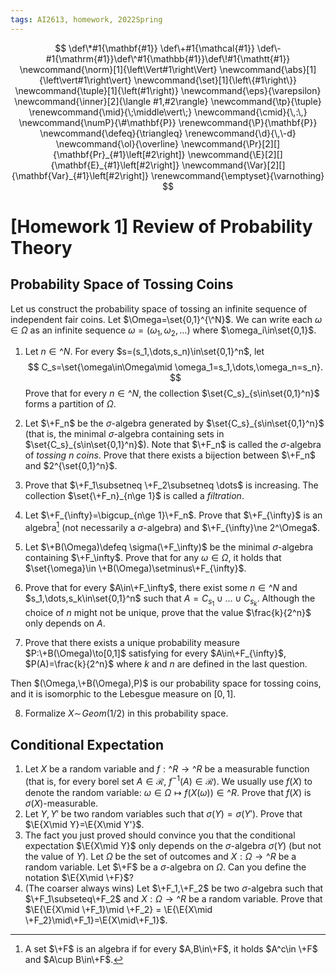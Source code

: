 ```yaml
---
tags: AI2613, homework, 2022Spring
---
```

$$
\def\*#1{\mathbf{#1}} \def\+#1{\mathcal{#1}} 
\def\-#1{\mathrm{#1}}\def\^#1{\mathbb{#1}}\def\!#1{\mathtt{#1}}
\newcommand{\norm}[1]{\left\Vert#1\right\Vert}
\newcommand{\abs}[1]{\left\vert#1\right\vert}
\newcommand{\set}[1]{\left\{#1\right\}}
\newcommand{\tuple}[1]{\left(#1\right)} \newcommand{\eps}{\varepsilon}
\newcommand{\inner}[2]{\langle #1,#2\rangle} \newcommand{\tp}{\tuple}
\renewcommand{\mid}{\;\middle\vert\;} \newcommand{\cmid}{\,:\,}
\newcommand{\numP}{\#\mathbf{P}} \renewcommand{\P}{\mathbf{P}}
\newcommand{\defeq}{\triangleq} \renewcommand{\d}{\,\-d}
\newcommand{\ol}{\overline}
\newcommand{\Pr}[2][]{\mathbf{Pr}_{#1}\left[#2\right]}
\newcommand{\E}[2][]{\mathbf{E}_{#1}\left[#2\right]}
\newcommand{\Var}[2][]{\mathbf{Var}_{#1}\left[#2\right]}
\renewcommand{\emptyset}{\varnothing}
$$

# [Homework 1] Review of Probability Theory

## Probability Space of Tossing Coins

Let us construct the probability space of tossing an infinite sequence of independent fair coins. Let $\Omega=\set{0,1}^{\^N}$. We can write each $\omega\in\Omega$ as an infinite sequence $\omega=(\omega_1,\omega_2,\dots)$ where $\omega_i\in\set{0,1}$. 

1. Let $n\in\^N$. For every $s=(s_1,\dots,s_n)\in\set{0,1}^n$, let
$$
    C_s=\set{\omega\in\Omega\mid \omega_1=s_1,\dots,\omega_n=s_n}.
$$
Prove that for every $n\in\^N$, the collection $\set{C_s}_{s\in\set{0,1}^n}$ forms a partition of $\Omega$.

1. Let $\+F_n$ be the $\sigma$-algebra generated by $\set{C_s}_{s\in\set{0,1}^n}$ (that is, the minimal $\sigma$-algebra containing sets in $\set{C_s}_{s\in\set{0,1}^n}$). Note that $\+F_n$ is called the $\sigma$-algebra of *tossing $n$ coins*. Prove that there exists a bijection between $\+F_n$ and $2^{\set{0,1}^n}$.

1. Prove that $\+F_1\subsetneq \+F_2\subsetneq \dots$ is increasing. The collection $\set{\+F_n}_{n\ge 1}$ is called a *filtration*.

1. Let $\+F_{\infty}=\bigcup_{n\ge 1}\+F_n$. Prove that $\+F_{\infty}$ is an algebra[^algebra] (not necessarily a $\sigma$-algebra) and $\+F_{\infty}\ne 2^\Omega$.

1. Let $\+B(\Omega)\defeq \sigma(\+F_\infty)$ be the minimal $\sigma$-algebra containing $\+F_\infty$. Prove that for any $\omega\in\Omega$, it holds that $\set{\omega}\in \+B(\Omega)\setminus\+F_{\infty}$.

1. Prove that for every $A\in\+F_\infty$, there exist some $n\in\^N$ and $s_1,\dots,s_k\in\set{0,1}^n$ such that $A=C_{s_1}\cup\dots\cup C_{s_k}$. Although the choice of $n$ might not be unique, prove that the value $\frac{k}{2^n}$ only depends on $A$. 

1. Prove that there exists a unique probability measure $P:\+B(\Omega)\to[0,1]$ satisfying for every $A\in\+F_{\infty}$, $P(A)=\frac{k}{2^n}$ where $k$ and $n$ are defined in the last question.


Then $(\Omega,\+B(\Omega),P)$ is our probability space for tossing coins, and it is isomorphic to the Lebesgue measure on $[0,1]$. 

8. Formalize $X\sim \!{Geom}(1/2)$ in this probability space.




[^algebra]: A set $\+F$ is an algebra if for every $A,B\in\+F$, it holds $A^c\in \+F$ and $A\cup B\in\+F$.





## Conditional Expectation

1. Let $X$ be a random variable and $f:\^R\to\^R$ be a measurable function (that is, for every borel set $A\in \mathscr{R}$, $f^{-1}(A)\in\mathscr{R}$). We usually use $f(X)$ to denote the random variable: $\omega\in\Omega \mapsto f(X(\omega))\in\^R$. Prove that $f(X)$ is $\sigma(X)$-measurable.
2. Let $Y,Y'$ be two random variables such that $\sigma(Y)=\sigma(Y')$. Prove that $\E{X\mid Y}=\E{X\mid Y'}$.
3. The fact you just proved should convince you that the conditional expectation $\E{X\mid Y}$ only depends on the $\sigma$-algebra $\sigma(Y)$ (but not the value of $Y$). Let $\Omega$ be the set of outcomes and $X:\Omega\to\^R$ be a random variable. Let $\+F$ be a $\sigma$-algebra on $\Omega$. Can you define the notation $\E{X\mid \+F}$?
4. (The coarser always wins) Let $\+F_1,\+F_2$ be two $\sigma$-algebra such that $\+F_1\subseteq\+F_2$ and $X:\Omega\to\^R$ be a random variable. Prove that $\E{\E{X\mid \+F_1}\mid \+F_2} = \E{\E{X\mid \+F_2}\mid\+F_1}=\E{X\mid\+F_1}$.